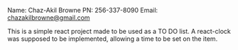 Name: Chaz-Akil Browne 
PN: 256-337-8090
Email: chazakilbrowne@gmail.com

This is a simple react project made to be used as a TO DO list. A react-clock was supposed to be implemented, allowing a time to be set on the item.
